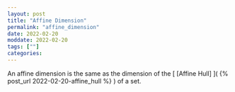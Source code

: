 ```yaml
---
layout: post
title: "Affine Dimension"
permalink: "affine_dimension"
date: 2022-02-20
moddate: 2022-02-20
tags: [""]
categories:
---
```


An affine dimension is the same as the dimension of the [ [Affine Hull] ]( {%
post_url 2022-02-20-affine_hull %} ) of a set.
